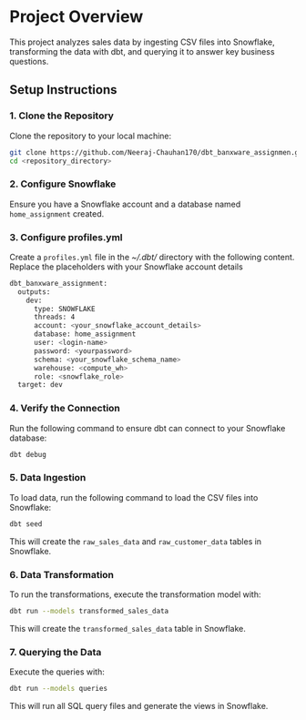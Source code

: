 # Project Overview

This project analyzes sales data by ingesting CSV files into Snowflake, transforming the data with dbt, and querying it to answer key business questions.

## Setup Instructions

### 1. Clone the Repository

Clone the repository to your local machine:

```bash
git clone https://github.com/Neeraj-Chauhan170/dbt_banxware_assignmen.git
cd <repository_directory>
```

### 2. Configure Snowflake

Ensure you have a Snowflake account and a database named `home_assignment` created.

### 3. Configure profiles.yml

Create a `profiles.yml` file in the _~/.dbt/_ directory with the following content. Replace the placeholders with your Snowflake account details

```bash
dbt_banxware_assignment:
  outputs:
    dev:
      type: SNOWFLAKE
      threads: 4
      account: <your_snowflake_account_details>
      database: home_assignment
      user: <login-name>
      password: <yourpassword>
      schema: <your_snowflake_schema_name>
      warehouse: <compute_wh>
      role: <snowflake_role>
  target: dev
```

### 4. Verify the Connection

Run the following command to ensure dbt can connect to your Snowflake database:

```bash
dbt debug
```

### 5. Data Ingestion

To load data, run the following command to load the CSV files into Snowflake:

```bash
dbt seed
```

This will create the `raw_sales_data` and `raw_customer_data` tables in Snowflake.

### 6. Data Transformation

To run the transformations, execute the transformation model with:

```bash
dbt run --models transformed_sales_data
```

This will create the `transformed_sales_data` table in Snowflake.

### 7. Querying the Data

Execute the queries with:

```bash
dbt run --models queries
```

This will run all SQL query files and generate the views in Snowflake.

